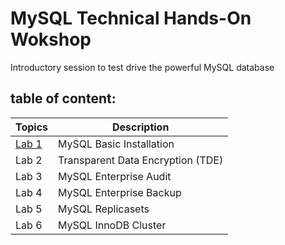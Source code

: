 # MySQL Technical Hands-On Wokshop

Introductory session to test drive the powerful MySQL database

## table of content:
| Topics | Description |
|--------|--------------------------|
| [Lab 1](https://github.com/tripplea-sg/MySQL-Test-Drive/tree/master/Lab1) | MySQL Basic Installation |
| Lab 2 | Transparent Data Encryption (TDE)  |
| Lab 3 | MySQL Enterprise Audit |
| Lab 4 | MySQL Enterprise Backup |
| Lab 5 | MySQL Replicasets |
| Lab 6 | MySQL InnoDB Cluster |



